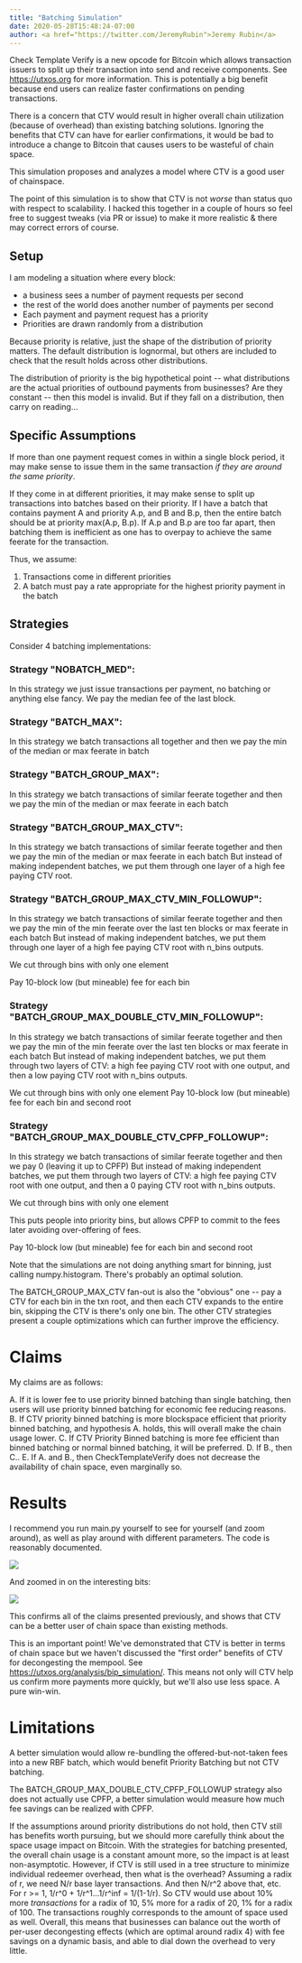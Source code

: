 ```yaml
---
title: "Batching Simulation"
date: 2020-05-28T15:48:24-07:00
author: <a href="https://twitter.com/JeremyRubin">Jeremy Rubin</a>
---
```


Check Template Verify is a new opcode for Bitcoin which allows transaction
issuers to split up their transaction into send and receive components. See
https://utxos.org for more information. This is potentially a big benefit
because end users can realize faster confirmations on pending transactions.

There is a concern that CTV would result in higher overall chain utilization
(because of overhead) than existing batching solutions. Ignoring the benefits
that CTV can have for earlier confirmations, it would be bad to introduce a
change to Bitcoin that causes users to be wasteful of chain space.

This simulation proposes and analyzes a model where CTV is a good user of chainspace.

The point of this simulation is to show that CTV is not *worse* than status quo
with respect to scalability. I hacked this together in a couple of hours so feel
free to suggest tweaks (via PR or issue) to make it more realistic & there may
correct errors of course.

## Setup

I am modeling a situation where every block:

- a business sees a number of payment requests per second
- the rest of the world does another number of payments per second
- Each payment and payment request has a priority
- Priorities are drawn randomly from a distribution

Because priority is relative, just the shape of the distribution of priority
matters. The default distribution is lognormal, but others are included to check
that the result holds across other distributions.

The distribution of priority is the big hypothetical point -- what distributions
are the actual priorities of outbound payments from businesses? Are they
constant -- then this model is invalid. But if they fall on a distribution, then
carry on reading...

## Specific Assumptions

If more than one payment request comes in within a single block period, it may
make sense to issue them in the same transaction *if they are around the same
priority*.

If they come in at different priorities, it may make sense to split up
transactions into batches based on their priority. If I have a batch that
contains payment A and priority A.p, and B and B.p, then the entire batch should
be at priority max(A.p, B.p). If A.p and B.p are too far apart, then batching
them is inefficient as one has to overpay to achieve the same feerate for the 
transaction.

Thus, we assume:

1. Transactions come in different priorities
1. A batch must pay a rate appropriate for the highest priority payment in the
   batch

## Strategies

Consider 4 batching implementations:


### Strategy "NOBATCH_MED":
 In this strategy we just issue transactions per payment, no
 batching or anything else fancy. We pay the median fee of the
 last block.
### Strategy "BATCH_MAX":
 In this strategy we batch transactions all together and then
 we pay the min of the median or max feerate in batch
### Strategy "BATCH_GROUP_MAX":
 In this strategy we batch transactions of similar feerate
 together and then we pay the min of the median or max feerate
 in each batch
### Strategy "BATCH_GROUP_MAX_CTV":
 In this strategy we batch transactions of similar feerate
 together and then we pay the min of the median or max feerate
 in each batch
 But instead of making independent batches, we put them through
 one layer of a high fee paying CTV root.
### Strategy "BATCH_GROUP_MAX_CTV_MIN_FOLLOWUP":
 In this strategy we batch transactions of similar feerate
 together and then we pay the min of the min feerate over the
 last ten blocks or max feerate in each batch
 But instead of making independent batches, we put them through
 one layer of a high fee paying CTV root with n_bins outputs.

 We cut through bins with only one element

 Pay 10-block low (but mineable) fee for each bin

### Strategy "BATCH_GROUP_MAX_DOUBLE_CTV_MIN_FOLLOWUP":
 In this strategy we batch transactions of similar feerate
 together and then we pay the min of the min feerate over the
 last ten blocks or max feerate in each batch
 But instead of making independent batches, we put them through
 two layers of CTV: a high fee paying CTV root with one output,
 and then a low paying CTV root with n_bins outputs.

 We cut through bins with only one element
 Pay 10-block low (but mineable) fee for each bin and second
 root

### Strategy "BATCH_GROUP_MAX_DOUBLE_CTV_CPFP_FOLLOWUP":
 In this strategy we batch transactions of similar feerate
 together and then we pay 0 (leaving it up to CPFP)
 But instead of making independent batches, we put them through
 two layers of CTV: a high fee paying CTV root with one output,
 and then a 0 paying CTV root with n_bins outputs.

 We cut through bins with only one element

 This puts people into priority bins, but allows CPFP to commit
 to the fees later avoiding over-offering of fees.

 Pay 10-block low (but mineable) fee for each bin and second
 root


Note that the simulations are not doing anything smart for binning, just calling
numpy.histogram. There's probably an optimal solution.

The BATCH_GROUP_MAX_CTV fan-out is also the "obvious" one -- pay a CTV for each bin in the txn
root, and then each CTV expands to the entire bin, skipping the CTV is there's
only one bin. The other CTV strategies present a couple optimizations which can
further improve the efficiency.


# Claims
My claims are as follows:

A. If it is lower fee to use priority binned batching than single batching, then
users will use priority binned batching for economic fee reducing reasons.
B. If CTV priority binned batching is more blockspace efficient that priority
binned batching, and hypothesis A. holds, this will overall make the chain usage
lower.
C. If CTV Priority Binned batching is more fee efficient than binned batching or
normal binned batching, it will be preferred.
D. If B., then C..
E. If A. and B., then CheckTemplateVerify does not decrease the availability of
chain space, even marginally so.

# Results

I recommend you run main.py yourself to see for yourself (and zoom around), as
well as play around with different parameters. The code is reasonably
documented.

![](ExampleRunUnzoomed.png)

And zoomed in on the interesting bits:

![](ExampleRunZoomed.png)

This confirms all of the claims presented previously, and shows that CTV can be 
a better user of chain space than existing methods.

This is an important point! We've demonstrated that CTV is better in terms of
chain space but we haven't discussed the "first order" benefits of CTV for
decongesting the mempool. See https://utxos.org/analysis/bip_simulation/.
This means not only will CTV help us confirm more payments more quickly, but
we'll also use less space. A pure win-win.

# Limitations

A better simulation would allow re-bundling the offered-but-not-taken fees into
a new RBF batch, which would benefit Priority Batching but not CTV batching.

The BATCH_GROUP_MAX_DOUBLE_CTV_CPFP_FOLLOWUP strategy also does not actually
use CPFP, a better simulation would measure how much fee savings can be realized
with CPFP.

If the assumptions around priority distributions do not hold, then CTV still has
benefits worth pursuing, but we should more carefully think about the space
usage impact on Bitcoin. With the strategies for batching presented, the overall
chain usage is a constant amount more, so the impact is at least non-asymptotic.
However, if CTV is still used in a tree structure to minimize individual
redeemer overhead, then what is the overhead? Assuming a radix of r, we need N/r
base layer transactions. And then N/r^2 above that, etc. For r >= 1, 1/r^0 +
1/r^1...1/r^inf = 1/(1-1/r).  So CTV would use about 10% more *transactions* for
a radix of 10, 5% more for a radix of 20, 1% for a radix of 100. The
transactions roughly corresponds to the amount of space used as well. Overall,
this means that businesses can balance out the worth of per-user decongesting
effects (which are optimal around radix 4) with fee savings on a dynamic basis,
and able to dial down the overhead to very little.
